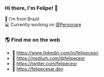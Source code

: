### Hi there, I'm Felipe! 👋

🏡 I'm from Brazil <br />
💻 Currently working on [@Personare](https://github.com/Personare)

### 🌎 Find me on the web

- 💼 https://www.linkedin.com/in/felipecesr/
- 📝 https://medium.com/@felipecesr
- 💬 https://twitter.com/felipecesr
- 🚀 https://felipecesar.dev

<!--
**felipecesr/felipecesr** is a ✨ _special_ ✨ repository because its `README.md` (this file) appears on your GitHub profile.

Here are some ideas to get you started:

- 🔭 I’m currently working on ...
- 🌱 I’m currently learning ...
- 👯 I’m looking to collaborate on ...
- 🤔 I’m looking for help with ...
- 💬 Ask me about ...
- 📫 How to reach me: ...
- 😄 Pronouns: ...
- ⚡ Fun fact: ...
-->
